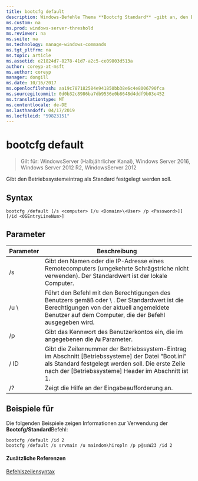 ```yaml
---
title: bootcfg default
description: Windows-Befehle Thema **Bootcfg Standard** -gibt an, den Betriebssystemeintrag als Standard festgelegt werden soll.
ms.custom: na
ms.prod: windows-server-threshold
ms.reviewer: na
ms.suite: na
ms.technology: manage-windows-commands
ms.tgt_pltfrm: na
ms.topic: article
ms.assetid: e21824d7-8278-41d7-a2c5-ce09803d513a
author: coreyp-at-msft
ms.author: coreyp
manager: dongill
ms.date: 10/16/2017
ms.openlocfilehash: aa19c787182584e941850bb38e6c4e8006790fca
ms.sourcegitcommit: 0d0b32c8986ba7db9536e0b8648d4ddf9b03e452
ms.translationtype: MT
ms.contentlocale: de-DE
ms.lasthandoff: 04/17/2019
ms.locfileid: "59823151"
---
```

# <a name="bootcfg-default"></a>bootcfg default

>Gilt für: WindowsServer (Halbjährlicher Kanal), Windows Server 2016, Windows Server 2012 R2, WindowsServer 2012

Gibt den Betriebssystemeintrag als Standard festgelegt werden soll.

## <a name="syntax"></a>Syntax
```
bootcfg /default [/s <computer> [/u <Domain>\<User> /p <Password>]] [/id <OSEntryLineNum>]
```
## <a name="parameters"></a>Parameter
|Parameter|Beschreibung|
|-------|--------|
|/s <computer>|Gibt den Namen oder die IP-Adresse eines Remotecomputers (umgekehrte Schrägstriche nicht verwenden). Der Standardwert ist der lokale Computer.|
|/u <Domain>\\<User>|Führt den Befehl mit den Berechtigungen des Benutzers gemäß <User> oder <Domain> \\ <User>. Der Standardwert ist die Berechtigungen von der aktuell angemeldete Benutzer auf dem Computer, die der Befehl ausgegeben wird.|
|/p <Password>|Gibt das Kennwort des Benutzerkontos ein, die im angegebenen die **/u** Parameter.|
|/ ID <OSEntryLineNum>|Gibt die Zeilennummer der Betriebssystem-Eintrag im Abschnitt [Betriebssysteme] der Datei "Boot.ini" als Standard festgelegt werden soll. Die erste Zeile nach der [Betriebssysteme] Header im Abschnitt ist 1.|
|/?|Zeigt die Hilfe an der Eingabeaufforderung an.|
## <a name="BKMK_examples"></a>Beispiele für
Die folgenden Beispiele zeigen Informationen zur Verwendung der **Bootcfg/Standard**Befehl:
```
bootcfg /default /id 2
bootcfg /default /s srvmain /u maindom\hiropln /p p@ssW23 /id 2
```
#### <a name="additional-references"></a>Zusätzliche Referenzen
[Befehlszeilensyntax](command-line-syntax-key.md)
